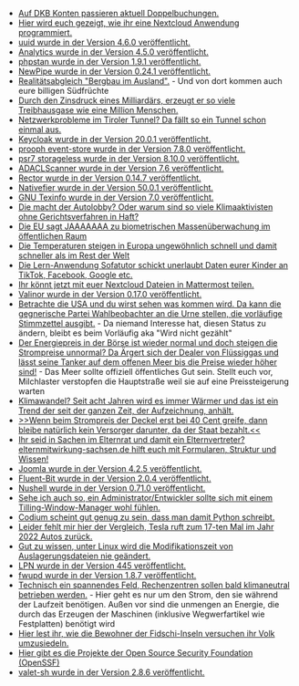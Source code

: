 * [Auf DKB Konten passieren aktuell Doppelbuchungen.](https://www.borncity.com/blog/2022/11/04/fehler-doppelbuchungen-bei-der-dkb-3-4-oktober-2022/)
* [Hier wird euch gezeigt, wie ihr eine Nextcloud Anwendung programmiert.](https://nextcloud.com/blog/nextcloud-app-development-tutorials/)
* [uuid wurde in der Version 4.6.0 veröffentlicht.](https://github.com/ramsey/uuid/releases/tag/4.6.0)
* [Analytics wurde in der Version 4.5.0 veröffentlicht.](https://github.com/Rello/analytics/releases/tag/4.5.0)
* [phpstan wurde in der Version 1.9.1 veröffentlicht.](https://github.com/phpstan/phpstan/releases/tag/1.9.1)
* [NewPipe wurde in der Version 0.24.1 veröffentlicht.](https://newpipe.net/blog/pinned/release/newpipe-0.24.1/)
* [Realitätsabgleich "Bergbau im Ausland".](https://netzfrauen.org/2022/11/06/africa-30/) - Und von dort kommen auch eure billigen Südfrüchte
* [Durch den Zinsdruck eines Milliardärs, erzeugt er so viele Treibhausgase wie eine Million Menschen.](https://www.sonnenseite.com/de/politik/klimakiller-reichtum-ein-milliardaer-verursacht-so-viel-treibhausgase-wie-eine-million-menschen/)
* [Netzwerkprobleme im Tiroler Tunnel? Da fällt so ein Tunnel schon einmal aus.](https://blog.fefe.de/?ts=9d97cd37)
* [Keycloak wurde in der Version 20.0.1 veröffentlicht.](https://github.com/keycloak/keycloak/releases/tag/20.0.1)
* [prooph event-store wurde in der Version 7.8.0 veröffentlicht.](https://github.com/prooph/event-store/releases/tag/v7.8.0)
* [psr7 storageless wurde in der Version 8.10.0 veröffentlicht.](https://github.com/psr7-sessions/storageless/releases/tag/8.10.0)
* [ADACLScanner wurde in der Version 7.6 veröffentlicht.](https://github.com/canix1/ADACLScanner/releases/tag/7.6)
* [Rector wurde in der Version 0.14.7 veröffentlicht.](https://github.com/rectorphp/rector/releases/tag/0.14.7)
* [Nativefier wurde in der Version 50.0.1 veröffentlicht.](https://github.com/nativefier/nativefier/releases/tag/v50.0.1)
* [GNU Texinfo wurde in der Version 7.0 veröffentlicht.](https://www.phoronix.com/news/GNU-Texinfo-7.0)
* [Die macht der Autolobby? Oder warum sind so viele Klimaaktivisten ohne Gerichtsverfahren in Haft?](https://netzpolitik.org/2022/polizeilicher-gewahrsam-klimaaktivisten-ohne-gerichtsverfahren-in-haft/)
* [Die EU sagt JAAAAAAA zu biometrischen Massenüberwachung im öffentlichen Raum](https://www.patrick-breyer.de/eu-regierungen-wollen-den-weg-fuer-biometrische-massenueberwachung-im-oeffentlichen-raum-freimachen/)
* [Die Temperaturen steigen in Europa ungewöhnlich schnell und damit schneller als im Rest der Welt](https://netzfrauen.org/2022/11/07/climate-14/)
* [Die Lern-Anwendung Sofatutor schickt unerlaubt Daten eurer Kinder an TikTok, Facebook, Google etc.](https://www.kuketz-blog.de/sofatutor-uebermittlung-personenbeziehbarer-daten-von-kindern-an-tiktok-facebook-und-co/)
* [Ihr könnt jetzt mit euer Nextcloud Dateien in Mattermost teilen.](https://nextcloud.com/blog/introducing-the-nextcloud-and-mattermost-integration/)
* [Valinor wurde in der Version 0.17.0 veröffentlicht.](https://github.com/CuyZ/Valinor/releases/tag/0.17.0)
* [Betrachte die USA und du wirst sehen was kommen wird. Da kann die gegnerische Partei Wahlbeobachter an die Urne stellen, die vorläufige Stimmzettel ausgibt.](https://blog.fefe.de/?ts=9d9405b0) - Da niemand Interesse hat, diesen Status zu ändern, bleibt es beim Vorläufig aka "Wird nicht gezählt"
* [Der Energiepreis in der Börse ist wieder normal und doch steigen die Strompreise unnormal? Da Ärgert sich der Dealer von Flüssiggas und lässt seine Tanker auf dem offenen Meer bis die Preise wieder höher sind!](https://blog.fefe.de/?ts=9d94b309) - Das Meer sollte offiziell öffentliches Gut sein. Stellt euch vor, Milchlaster verstopfen die Hauptstraße weil sie auf eine Preissteigerung warten
* [Klimawandel? Seit acht Jahren wird es immer Wärmer und das ist ein Trend der seit der ganzen Zeit, der Aufzeichnung, anhält.](https://www.sonnenseite.com/de/umwelt/wmo-acht-waermste-jahre-seit-beginn-der-aufzeichnungen/)
* [>>Wenn beim Strompreis der Deckel erst bei 40 Cent greife, dann bleibe natürlich kein Versorger darunter, da der Staat bezahlt.<<](https://www.sachsen-fernsehen.de/schluss-mit-dem-wilden-westen-auf-dem-energiemarkt-soeren-pellmann-1144363/)
* [Ihr seid in Sachen im Elternrat und damit ein Elternvertreter? elternmitwirkung-sachsen.de hilft euch mit Formularen, Struktur und Wissen!](https://www.elternmitwirkung-sachsen.de/)
* [Joomla wurde in der Version 4.2.5 veröffentlicht.](https://github.com/joomla/joomla-cms/releases/tag/4.2.5)
* [Fluent-Bit wurde in der Version 2.0.4 veröffentlicht.](https://github.com/fluent/fluent-bit/releases/tag/v2.0.4)
* [Nushell wurde in der Version 0.71.0 veröffentlicht.](https://github.com/nushell/nushell/releases/tag/0.71.0)
* [Sehe ich auch so, ein Administrator/Entwickler sollte sich mit einem Tilling-Window-Manager wohl fühlen.](https://opensource.com/article/22/11/linux-awesome-window-manager)
* [Codium scheint gut genug zu sein, dass man damit Python schreibt.](https://opensource.com/article/22/11/python-vs-code-codium)
* [Leider fehlt mir hier der Vergleich, Tesla ruft zum 17-ten Mal im Jahr 2022 Autos zurück.](https://blog.fefe.de/?ts=9d956230)
* [Gut zu wissen, unter Linux wird die Modifikationszeit von Auslagerungsdateien nie geändert.](https://utcc.utoronto.ca/~cks/space/blog/linux/SwapfilesDontUpdateMtime)
* [LPN wurde in der Version 445 veröffentlicht.](https://logbuch-netzpolitik.de/lnp445-das-goldkettchen-des-internets)
* [fwupd wurde in der Version 1.8.7 veröffentlicht.](https://www.phoronix.com/news/Fwupd-1.8.7-Released)
* [Technisch ein spannendes Feld, Rechenzentren sollen bald klimaneutral betrieben werden.](https://netzpolitik.org/2022/energieeffizienzgesetz-wie-rechenzentren-klimaneutral-werden-sollen/) - Hier geht es nur um den Strom, den sie während der Laufzeit benötigen. Außen vor sind die unmengen an Energie, die durch das Erzeugen der Maschinen (inklusive Wegwerfartikel wie Festplatten) benötigt wird
* [Hier lest ihr, wie die Bewohner der Fidschi-Inseln versuchen ihr Volk umzusiedeln.](https://netzfrauen.org/2022/11/09/fiji/)
* [Hier gibt es die Projekte der Open Source Security Foundation (OpenSSF)](https://github.com/orgs/ossf/repositories)
* [valet-sh wurde in der Version 2.8.6 veröffentlicht.](https://github.com/valet-sh/valet-sh/releases/tag/2.8.6)

